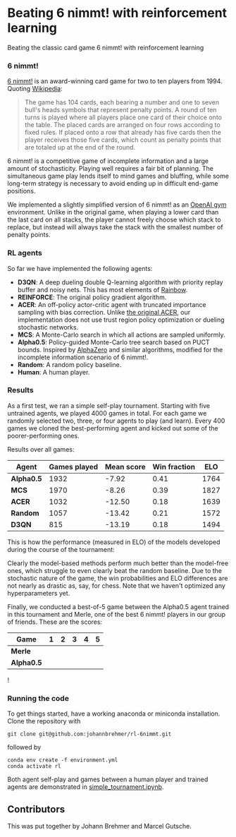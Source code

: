 # Beating 6 nimmt! with reinforcement learning
 
Beating the classic card game 6 nimmt! with reinforcement learning


### 6 nimmt!

[6 nimmt!](https://boardgamegeek.com/boardgame/432/6-nimmt) is an award-winning card game for two to ten players from 1994. Quoting [Wikipedia](https://en.wikipedia.org/wiki/6_Nimmt!):
> The game has 104 cards, each bearing a number and one to seven bull's heads symbols that represent penalty points. A round of ten turns is played where all players place one card of their choice onto the table. The placed cards are arranged on four rows according to fixed rules. If placed onto a row that already has five cards then the player receives those five cards, which count as penalty points that are totaled up at the end of the round.

6 nimmt! is a competitive game of incomplete information and a large amount of stochasticity. Playing well requires a fair bit of planning. The simultaneous game play lends itself to mind games and bluffing, while some long-term strategy is necessary to avoid ending up in difficult end-game positions.

We implemented a slightly simplified version of 6 nimmt! as an [OpenAI gym](https://gym.openai.com/) environment. Unlike in the original game, when playing a lower card than the last card on all stacks, the player cannot freely choose which stack to replace, but instead will always take the stack with the smallest number of penalty points.


### RL agents

So far we have implemented the following agents:
- **D3QN**: A deep dueling double Q-learning algorithm with priority replay buffer and noisy nets. This has most elements of [Rainbow](https://arxiv.org/abs/1710.02298).
- **REINFORCE**: The original policy gradient algorithm.
- **ACER**: An off-policy actor-critic agent with truncated importance sampling with bias correction. Unlike [the original ACER](https://arxiv.org/abs/1611.01224), our implementation does not use trust region policy optimization or dueling stochastic networks.
- **MCS**: A Monte-Carlo search in which all actions are sampled uniformly.
- **Alpha0.5**: Policy-guided Monte-Carlo tree search based on PUCT bounds. Inspired by [AlphaZero](https://arxiv.org/abs/1712.01815) and similar algorithms, modified for the incomplete information scenario of 6 nimmt!.
- **Random**: A random policy baseline.
- **Human**: A human player. 


### Results

As a first test, we ran a simple self-play tournament. Starting with five untrained agents, we played 4000 games in total. For each game we randomly selected two, three, or four agents to play (and learn). Every 400 games we cloned the best-performing agent and kicked out some of the poorer-performing ones.

Results over all games:


| Agent | Games played | Mean score | Win fraction | ELO |
|---|---|---|---|---|
| **Alpha0.5** |  1932 |      -7.92 |         0.41 | 1764 |
| **MCS** |  1970 |      -8.26 |         0.39 | 1827 |
| **ACER** |  1032 |     -12.50 |         0.18 | 1639 |
| **Random** |  1057 |     -13.42 |         0.21 | 1572 |
| **D3QN** |   815 |     -13.19 |         0.18 | 1494 |

This is how the performance (measured in ELO) of the models developed during the course of the tournament:



Clearly the model-based methods perform much better than the model-free ones, which struggle to even clearly beat the random baseline. Due to the stochastic nature of the game, the win probabilities and ELO differences are not nearly as drastic as, say, for chess. Note that we haven't optimized any hyperparameters yet.

Finally, we conducted a best-of-5 game between the Alpha0.5 agent trained in this tournament and Merle, one of the best 6 nimmt! players in our group of friends. These are the scores:

| Game | 1 | 2 | 3 | 4 | 5 |
|---|---|---|---|---|---|
| **Merle** | | | | | |
| **Alpha0.5** | | | | | |

!




### Running the code

To get things started, have a working anaconda or miniconda installation. Clone the repository with

```
git clone git@github.com:johannbrehmer/rl-6nimmt.git
```

followed by

```
conda env create -f environment.yml
conda activate rl
```

Both agent self-play and games between a human player and trained agents are demonstrated in [simple_tournament.ipynb](experiments/simple_tournament.ipynb).


## Contributors

This was put together by Johann Brehmer and Marcel Gutsche.
